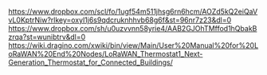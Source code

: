 https://www.dropbox.com/scl/fo/1ugf54m511jhsg6rn6hcm/AOZd5kQ2eiQaVvL0KptrNiw?rlkey=oxyl1j6s9qdcruknhhvb68g6f&st=96nr7z23&dl=0
https://www.dropbox.com/sh/u0uzvvnn58yrie4/AAB2GJOhTMffod1hQbakBzrqa?st=wunibtrv&dl=0
https://wiki.dragino.com/xwiki/bin/view/Main/User%20Manual%20for%20LoRaWAN%20End%20Nodes/LoRaWAN_Thermostat1_Next-Generation_Thermostat_for_Connected_Buildings/
